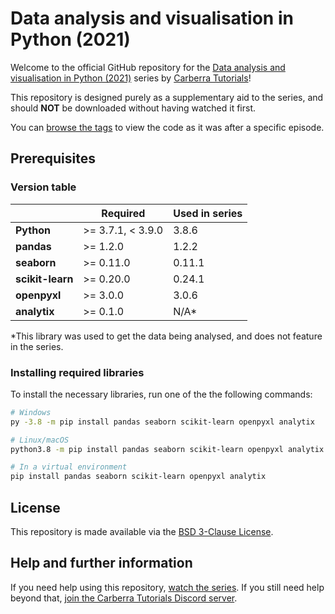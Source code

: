 # Data analysis and visualisation in Python (2021)

Welcome to the official GitHub repository for the [Data analysis and visualisation in Python (2021)](https://www.youtube.com/playlist?list=PLYeOw6sTSy6YTWAOpdMWLYGa2r3lvM5w2) series by [Carberra Tutorials](https://youtube.carberra.xyz)!

This repository is designed purely as a supplementary aid to the series, and should **NOT** be downloaded without having watched it first.

You can [browse the tags](https://github.com/Carberra/data-analysis-tutorial/releases) to view the code as it was after a specific episode.

## Prerequisites

### Version table

|                  | Required          | Used in series |
| ---------------- | ----------------- | -------------- |
| **Python**       | >= 3.7.1, < 3.9.0 | 3.8.6          |
| **pandas**       | >= 1.2.0          | 1.2.2          |
| **seaborn**      | >= 0.11.0         | 0.11.1         |
| **scikit-learn** | >= 0.20.0         | 0.24.1         |
| **openpyxl**     | >= 3.0.0          | 3.0.6          |
| **analytix**     | >= 0.1.0          | N/A*           |

*This library was used to get the data being analysed, and does not feature in the series.

### Installing required libraries

To install the necessary libraries, run one of the the following commands:

```bash
# Windows
py -3.8 -m pip install pandas seaborn scikit-learn openpyxl analytix

# Linux/macOS
python3.8 -m pip install pandas seaborn scikit-learn openpyxl analytix

# In a virtual environment
pip install pandas seaborn scikit-learn openpyxl analytix
```

## License

This repository is made available via the [BSD 3-Clause License](https://github.com/Carberra/data-analysis-tutorial/blob/main/LICENSE).

## Help and further information

If you need help using this repository, [watch the series](https://www.youtube.com/playlist?list=PLYeOw6sTSy6YTWAOpdMWLYGa2r3lvM5w2). If you still need help beyond that, [join the Carberra Tutorials Discord server](https://discord.carberra.xyz).
